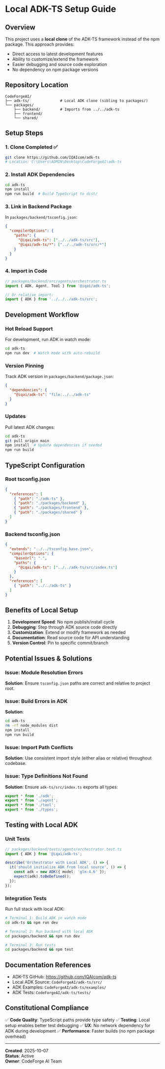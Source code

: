 # Local ADK-TS Setup Guide

## Overview
This project uses a **local clone** of the ADK-TS framework instead of the npm package. This approach provides:
- Direct access to latest development features
- Ability to customize/extend the framework
- Easier debugging and source code exploration
- No dependency on npm package versions

## Repository Location
```
CodeForgeAI/
├── adk-ts/              # Local ADK clone (sibling to packages/)
└── packages/
    ├── backend/         # Imports from ../../adk-ts
    ├── frontend/
    └── shared/
```

## Setup Steps

### 1. Clone Completed ✅
```bash
git clone https://github.com/IQAIcom/adk-ts
# Location: C:\Users\ADMIN\Desktop\CodeForgeAI\adk-ts
```

### 2. Install ADK Dependencies
```bash
cd adk-ts
npm install
npm run build  # Build TypeScript to dist/
```

### 3. Link in Backend Package
In `packages/backend/tsconfig.json`:
```json
{
  "compilerOptions": {
    "paths": {
      "@iqai/adk-ts": ["../../adk-ts/src"],
      "@iqai/adk-ts/*": ["../../adk-ts/src/*"]
    }
  }
}
```

### 4. Import in Code
```typescript
// packages/backend/src/agents/orchestrator.ts
import { ADK, Agent, Tool } from '@iqai/adk-ts';

// Or relative import:
import { ADK } from '../../../adk-ts/src';
```

## Development Workflow

### Hot Reload Support
For development, run ADK in watch mode:
```bash
cd adk-ts
npm run dev  # Watch mode with auto-rebuild
```

### Version Pinning
Track ADK version in `packages/backend/package.json`:
```json
{
  "dependencies": {
    "@iqai/adk-ts": "file:../../adk-ts"
  }
}
```

### Updates
Pull latest ADK changes:
```bash
cd adk-ts
git pull origin main
npm install  # Update dependencies if needed
npm run build
```

## TypeScript Configuration

### Root tsconfig.json
```json
{
  "references": [
    { "path": "./adk-ts" },
    { "path": "./packages/backend" },
    { "path": "./packages/frontend" },
    { "path": "./packages/shared" }
  ]
}
```

### Backend tsconfig.json
```json
{
  "extends": "../../tsconfig.base.json",
  "compilerOptions": {
    "baseUrl": ".",
    "paths": {
      "@iqai/adk-ts": ["../../adk-ts/src/index.ts"]
    }
  },
  "references": [
    { "path": "../../adk-ts" }
  ]
}
```

## Benefits of Local Setup

1. **Development Speed**: No npm publish/install cycle
2. **Debugging**: Step through ADK source code directly
3. **Customization**: Extend or modify framework as needed
4. **Documentation**: Read source code for API understanding
5. **Version Control**: Pin to specific commit/branch

## Potential Issues & Solutions

### Issue: Module Resolution Errors
**Solution**: Ensure `tsconfig.json` paths are correct and relative to project root.

### Issue: Build Errors in ADK
**Solution**: 
```bash
cd adk-ts
rm -rf node_modules dist
npm install
npm run build
```

### Issue: Import Path Conflicts
**Solution**: Use consistent import style (either alias or relative) throughout codebase.

### Issue: Type Definitions Not Found
**Solution**: Ensure `adk-ts/src/index.ts` exports all types:
```typescript
export * from './adk';
export * from './agent';
export * from './tool';
export * from './types';
```

## Testing with Local ADK

### Unit Tests
```typescript
// packages/backend/tests/agents/orchestrator.test.ts
import { ADK } from '@iqai/adk-ts';

describe('Orchestrator with Local ADK', () => {
  it('should initialize ADK from local source', () => {
    const adk = new ADK({ model: 'glm-4.6' });
    expect(adk).toBeDefined();
  });
});
```

### Integration Tests
Run full stack with local ADK:
```bash
# Terminal 1: Build ADK in watch mode
cd adk-ts && npm run dev

# Terminal 2: Run backend with local ADK
cd packages/backend && npm run dev

# Terminal 3: Run tests
cd packages/backend && npm test
```

## Documentation References

- ADK-TS GitHub: https://github.com/IQAIcom/adk-ts
- Local ADK Source: `CodeForgeAI/adk-ts/src/`
- ADK Examples: `CodeForgeAI/adk-ts/examples/`
- ADK Tests: `CodeForgeAI/adk-ts/tests/`

## Constitutional Compliance

✅ **Code Quality**: TypeScript paths provide type safety
✅ **Testing**: Local setup enables better test debugging
✅ **UX**: No network dependency for ADK during development
✅ **Performance**: Faster builds (no npm package overhead)

---

**Created**: 2025-10-07  
**Status**: Active  
**Owner**: CodeForge AI Team
